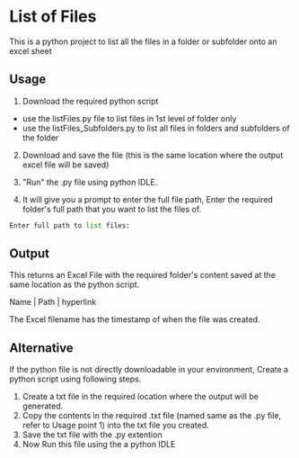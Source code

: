 # List of Files 

This is a python project to list all the files in a folder or subfolder onto an excel sheet

## Usage

1. Download the required python script

* use the listFiles.py file to list files in 1st level of folder only
* use the listFiles_Subfolders.py to list all files in folders and subfolders of the folder 

2. Download and save the file (this is the same location where the output excel file will be saved)

3. "Run" the .py file using python IDLE.

4. It will give you a prompt to enter the full file path, Enter the required folder's full path that you want to list the files of. 

```python
Enter full path to list files:
```
## Output
This returns an Excel File with the required folder's content saved at the same location as the python script.

Name  |	Path	| hyperlink

The Excel filename has the timestamp of when the file was created.

## Alternative
If the python file is not directly downloadable in your environment, Create a python script using following steps.

1. Create a txt file in the required location where the output will be generated.
2. Copy the contents in the required .txt file (named same as the .py file, refer to Usage point 1) into the txt file you created. 
3. Save the txt file with the .py extention
4. Now Run this file using the a python IDLE

